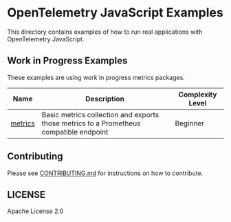 # OpenTelemetry JavaScript Examples

This directory contains examples of how to run real applications with OpenTelemetry JavaScript.

## Work in Progress Examples

These examples are using work in progress metrics packages.

|Name | Description | Complexity Level |
------------- | ------------- | ------------ |
|[metrics](metrics/) | Basic metrics collection and exports those metrics to a Prometheus compatible endpoint | Beginner |

## Contributing

Please see [CONTRIBUTING.md](https://github.com/open-telemetry/opentelemetry-js/blob/main/CONTRIBUTING.md) for instructions on how to contribute.

## LICENSE

Apache License 2.0